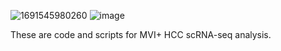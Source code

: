 ![1691545980260](https://github.com/ZhouSunLab-Workshops/MVI_HCC/assets/83796230/5d75d995-f6be-4dac-8156-39eaf119c6d6)
![image](https://github.com/ZhouSunLab-Workshops/MVI_HCC/assets/83796230/3e59ec74-a28c-42be-8e8c-fabbb1c92042)

These are code and scripts for MVI+ HCC scRNA-seq analysis.
